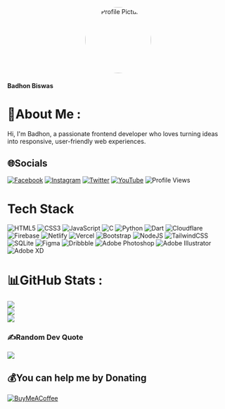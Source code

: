 <p align="center">
  <img src="https://avatars.githubusercontent.com/u/163644806?s=400&u=2d4958042fd697ab42895bb4424d38b40243540a&v=4" alt="Profile Picture" width="150" style="border-radius: 50%;">
</p>
<p align="center">
<h4>Badhon Biswas</h4>
</p>

# 💫About Me :
Hi, I'm Badhon, a passionate frontend developer who loves turning ideas into responsive, user-friendly web experiences.

## 🌐Socials
[![Facebook](https://img.shields.io/badge/Facebook-%231877F2.svg?logo=Facebook&logoColor=white)](https://facebook.com/badhonbiswas.raj) [![Instagram](https://img.shields.io/badge/Instagram-%23E4405F.svg?logo=Instagram&logoColor=white)](https://instagram.com/badhonbiswas.raj) [![Twitter](https://img.shields.io/badge/Twitter-%231DA1F2.svg?logo=Twitter&logoColor=white)](https://twitter.com/techbadhon) [![YouTube](https://img.shields.io/badge/YouTube-%23FF0000.svg?logo=YouTube&logoColor=white)](https://youtube.com/@badhonbiswas_raj) ![Profile Views](https://komarev.com/ghpvc/?username=badhontech&abbreviated=true&label=Github+Profile+Views)


# Tech Stack
![HTML5](https://img.shields.io/badge/html5-%23E34F26.svg?style=flat&logo=html5&logoColor=white) ![CSS3](https://img.shields.io/badge/css3-%231572B6.svg?style=flat&logo=css3&logoColor=white) ![JavaScript](https://img.shields.io/badge/javascript-%23323330.svg?style=flat&logo=javascript&logoColor=%23F7DF1E) ![C](https://img.shields.io/badge/c-%2300599C.svg?style=flat&logo=c&logoColor=white) ![Python](https://img.shields.io/badge/python-3670A0?style=flat&logo=python&logoColor=ffdd54) ![Dart](https://img.shields.io/badge/dart-%230175C2.svg?style=flat&logo=dart&logoColor=white) ![Cloudflare](https://img.shields.io/badge/Cloudflare-F38020?style=flat&logo=Cloudflare&logoColor=white) ![Firebase](https://img.shields.io/badge/firebase-%23039BE5.svg?style=flat&logo=firebase) ![Netlify](https://img.shields.io/badge/netlify-%23000000.svg?style=flat&logo=netlify&logoColor=#00C7B7) ![Vercel](https://img.shields.io/badge/vercel-%23000000.svg?style=flat&logo=vercel&logoColor=white) ![Bootstrap](https://img.shields.io/badge/bootstrap-%23563D7C.svg?style=flat&logo=bootstrap&logoColor=white) ![NodeJS](https://img.shields.io/badge/node.js-6DA55F?style=flat&logo=node.js&logoColor=white) ![TailwindCSS](https://img.shields.io/badge/tailwindcss-%2338B2AC.svg?style=flat&logo=tailwind-css&logoColor=white) ![SQLite](https://img.shields.io/badge/sqlite-%2307405e.svg?style=flat&logo=sqlite&logoColor=white) 	![Figma](https://img.shields.io/badge/figma-%23F24E1E.svg?style=flat&logo=figma&logoColor=white) ![Dribbble](https://img.shields.io/badge/Dribbble-EA4C89?style=flat&logo=dribbble&logoColor=white) ![Adobe Photoshop](https://img.shields.io/badge/adobephotoshop-%2331A8FF.svg?style=flat&logo=adobephotoshop&logoColor=white) ![Adobe Illustrator](https://img.shields.io/badge/adobeillustrator-%23FF9A00.svg?style=flat&logo=adobeillustrator&logoColor=white) ![Adobe XD](https://img.shields.io/badge/Adobe%20XD-470137?style=flat&logo=Adobe%20XD&logoColor=#FF61F6)
# 📊GitHub Stats :
![](https://github-readme-stats.vercel.app/api?username=BadhonTech&theme=radical&hide_border=false&include_all_commits=false&count_private=false)<br/>
![](https://github-readme-streak-stats.herokuapp.com/?user=BadhonTech&theme=radical&hide_border=false)<br/>
![](https://github-readme-stats.vercel.app/api/top-langs/?username=BadhonTech&theme=radical&hide_border=false&include_all_commits=false&count_private=false&layout=compact)

### ✍️Random Dev Quote
![](https://quotes-github-readme.vercel.app/api?type=vetical&theme=tokyonight)

  ## 💰You can help me by Donating
  [![BuyMeACoffee](https://img.shields.io/badge/Buy%20Me%20a%20Coffee-ffdd00?style=for-the-badge&logo=buy-me-a-coffee&logoColor=black)](https://buymeacoffee.com/badhonbiswas.raj) 

  <!-- Proudly created with GPRM ( https://gprm.itsvg.in ) -->
  
